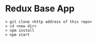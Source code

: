 # Redux Base App

```
> git clone <http address of this repo>
> cd <new dir>
> npm install
> npm start
```
